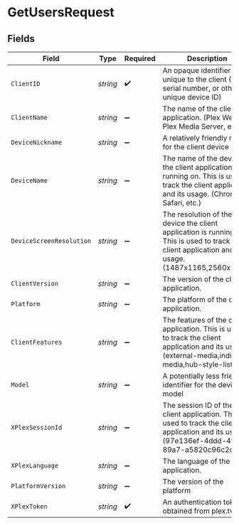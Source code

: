 # GetUsersRequest


## Fields

| Field                                                                                                                                                | Type                                                                                                                                                 | Required                                                                                                                                             | Description                                                                                                                                          | Example                                                                                                                                              |
| ---------------------------------------------------------------------------------------------------------------------------------------------------- | ---------------------------------------------------------------------------------------------------------------------------------------------------- | ---------------------------------------------------------------------------------------------------------------------------------------------------- | ---------------------------------------------------------------------------------------------------------------------------------------------------- | ---------------------------------------------------------------------------------------------------------------------------------------------------- |
| `ClientID`                                                                                                                                           | *string*                                                                                                                                             | :heavy_check_mark:                                                                                                                                   | An opaque identifier unique to the client (UUID, serial number, or other unique device ID)                                                           | 3381b62b-9ab7-4e37-827b-203e9809eb58                                                                                                                 |
| `ClientName`                                                                                                                                         | *string*                                                                                                                                             | :heavy_minus_sign:                                                                                                                                   | The name of the client application. (Plex Web, Plex Media Server, etc.)                                                                              | Plex for Roku                                                                                                                                        |
| `DeviceNickname`                                                                                                                                     | *string*                                                                                                                                             | :heavy_minus_sign:                                                                                                                                   | A relatively friendly name for the client device                                                                                                     | Roku 3                                                                                                                                               |
| `DeviceName`                                                                                                                                         | *string*                                                                                                                                             | :heavy_minus_sign:                                                                                                                                   | The name of the device the client application is running on. This is used to track the client application and its usage. (Chrome, Safari, etc.)      | Chrome                                                                                                                                               |
| `DeviceScreenResolution`                                                                                                                             | *string*                                                                                                                                             | :heavy_minus_sign:                                                                                                                                   | The resolution of the device the client application is running on. This is used to track the client application and its usage. (1487x1165,2560x1440) | 1487x1165,2560x1440                                                                                                                                  |
| `ClientVersion`                                                                                                                                      | *string*                                                                                                                                             | :heavy_minus_sign:                                                                                                                                   | The version of the client application.                                                                                                               | 2.4.1                                                                                                                                                |
| `Platform`                                                                                                                                           | *string*                                                                                                                                             | :heavy_minus_sign:                                                                                                                                   | The platform of the client application.                                                                                                              | Roku                                                                                                                                                 |
| `ClientFeatures`                                                                                                                                     | *string*                                                                                                                                             | :heavy_minus_sign:                                                                                                                                   | The features of the client application. This is used to track the client application and its usage. (external-media,indirect-media,hub-style-list)   | external-media,indirect-media,hub-style-list                                                                                                         |
| `Model`                                                                                                                                              | *string*                                                                                                                                             | :heavy_minus_sign:                                                                                                                                   | A potentially less friendly identifier for the device model                                                                                          | 4200X                                                                                                                                                |
| `XPlexSessionId`                                                                                                                                     | *string*                                                                                                                                             | :heavy_minus_sign:                                                                                                                                   | The session ID of the client application. This is used to track the client application and its usage. (97e136ef-4ddd-4ff3-89a7-a5820c96c2ca)         | 97e136ef-4ddd-4ff3-89a7-a5820c96c2ca                                                                                                                 |
| `XPlexLanguage`                                                                                                                                      | *string*                                                                                                                                             | :heavy_minus_sign:                                                                                                                                   | The language of the client application.                                                                                                              | en                                                                                                                                                   |
| `PlatformVersion`                                                                                                                                    | *string*                                                                                                                                             | :heavy_minus_sign:                                                                                                                                   | The version of the platform                                                                                                                          | 4.3 build 1057                                                                                                                                       |
| `XPlexToken`                                                                                                                                         | *string*                                                                                                                                             | :heavy_check_mark:                                                                                                                                   | An authentication token, obtained from plex.tv                                                                                                       | CV5xoxjTpFKUzBTShsaf                                                                                                                                 |